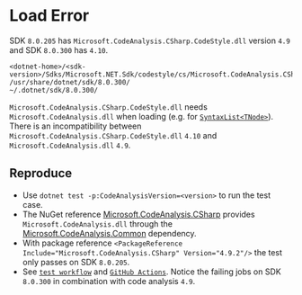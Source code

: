 # Load Error

SDK `8.0.205` has `Microsoft.CodeAnalysis.CSharp.CodeStyle.dll` version `4.9`
and SDK `8.0.300` has `4.10`.

```text
<dotnet-home>/<sdk-version>/Sdks/Microsoft.NET.Sdk/codestyle/cs/Microsoft.CodeAnalysis.CSharp.CodeStyle.dll
/usr/share/dotnet/sdk/8.0.300/
~/.dotnet/sdk/8.0.300/
```

`Microsoft.CodeAnalysis.CSharp.CodeStyle.dll` needs `Microsoft.CodeAnalysis.dll` when loading
(e.g. for [`SyntaxList<TNode>`](https://learn.microsoft.com/en-us/dotnet/api/microsoft.codeanalysis.syntaxlist-1?view=roslyn-dotnet-4.9.0)).
There is an incompatibility between `Microsoft.CodeAnalysis.CSharp.CodeStyle.dll` `4.10` and `Microsoft.CodeAnalysis.dll` `4.9`.

## Reproduce

- Use `dotnet test -p:CodeAnalysisVersion=<version>` to run the test case.
- The NuGet reference
  [Microsoft.CodeAnalysis.CSharp](https://www.nuget.org/packages/Microsoft.CodeAnalysis.CSharp/)
  provides `Microsoft.CodeAnalysis.dll` through the
  [Microsoft.CodeAnalysis.Common](https://www.nuget.org/packages/Microsoft.CodeAnalysis.Common/)
  dependency.
- With package reference `<PackageReference Include="Microsoft.CodeAnalysis.CSharp" Version="4.9.2"/>`
  the test only passes on SDK `8.0.205`.
- See [`test workflow`](./.github/workflows/test.yaml) and [`GitHub Actions`](https://github.com/JensDll/LoadError/actions).
  Notice the failing jobs on SDK `8.0.300` in combination with code analysis `4.9`.
